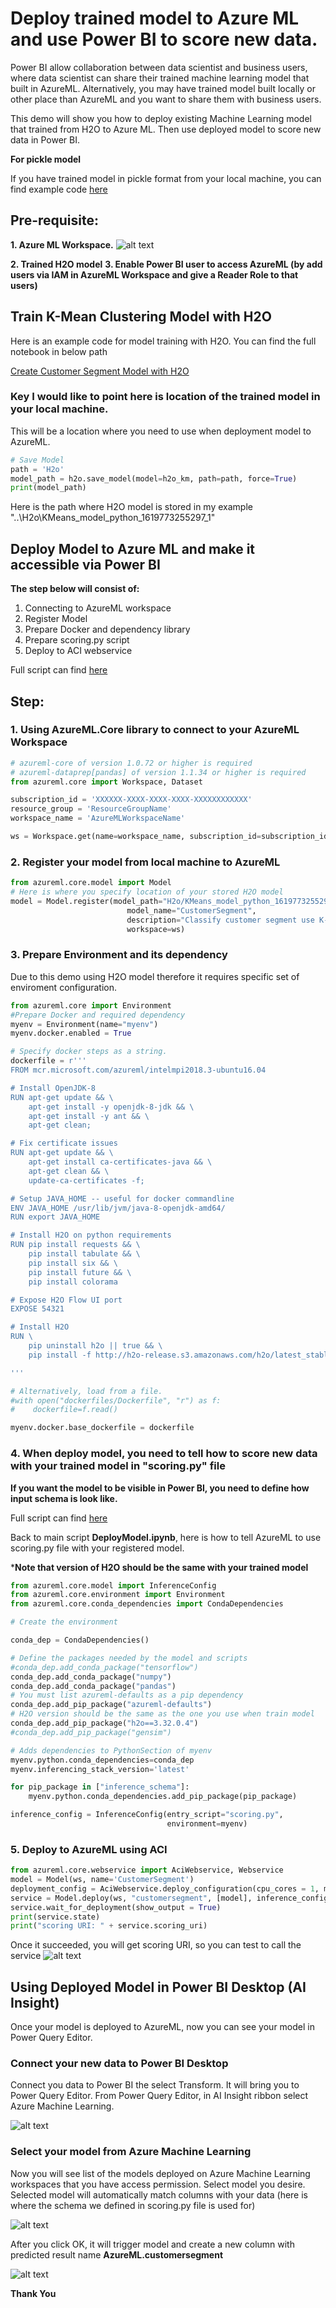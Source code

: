 # Deploy trained model to Azure ML and use Power BI to score new data.
Power BI allow collaboration between data scientist and business users, where data scientist can share their trained machine learning model that built in AzureML. Alternatively, you may have trained model built locally or other place than AzureML and you want to share them with business users. 

This demo will show you how to deploy existing Machine Learning model that trained from H2O to Azure ML. Then use deployed model to score new data in Power BI.

**For pickle model**

If you have trained model in pickle format from your local machine, you can find example code [here](https://github.com/WipadaChan/pbi_demo_repo/blob/master/03_DeployH2O_PBI/pickleModel/DeployModelToAzureML-PBI.ipynb)


## Pre-requisite:
**1. Azure ML Workspace.**
![alt text](https://docs.microsoft.com/en-us/azure/machine-learning/media/how-to-manage-workspace/create-workspace.gif  "Create azure ml") 

**2. Trained H2O model**
**3. Enable Power BI user to access AzureML (by add users via IAM in AzureML Workspace and give a Reader Role to that users)**
 

## Train K-Mean Clustering Model with H2O
Here is an example code for model training with H2O. You can find the full notebook in below path 

[Create Customer Segment Model with H2O](https://github.com/WipadaChan/pbi_demo_repo/blob/master/03_DeployH2O_PBI/Customer%20Segment.ipynb)


### Key I would like to point here is location of the trained model in your local machine.
This will be a location where you need to use when deployment model to AzureML. 

```python
# Save Model
path = 'H2o'
model_path = h2o.save_model(model=h2o_km, path=path, force=True)
print(model_path)
```
Here is the path where H2O model is stored in my example
"..\H2o\KMeans_model_python_1619773255297_1"


## Deploy Model to Azure ML and make it accessible via Power BI
**The step below will consist of:**
1. Connecting to AzureML workspace
2. Register Model
3. Prepare Docker and dependency library
4. Prepare scoring.py script
5. Deploy to ACI webservice

Full script can find [here](https://github.com/WipadaChan/pbi_demo_repo/blob/master/03_DeployH2O_PBI/DeployModel.ipynb)

## Step:
### 1. Using AzureML.Core library to connect to your AzureML Workspace
```python
# azureml-core of version 1.0.72 or higher is required
# azureml-dataprep[pandas] of version 1.1.34 or higher is required
from azureml.core import Workspace, Dataset

subscription_id = 'XXXXXX-XXXX-XXXX-XXXX-XXXXXXXXXXXX'
resource_group = 'ResourceGroupName'
workspace_name = 'AzureMLWorkspaceName'

ws = Workspace.get(name=workspace_name, subscription_id=subscription_id, resource_group=resource_group )
```

### 2. Register your model from local machine to AzureML
```python
from azureml.core.model import Model
# Here is where you specify location of your stored H2O model
model = Model.register(model_path="H2o/KMeans_model_python_1619773255297_1",
                          model_name="CustomerSegment",
                          description="Classify customer segment use K-Means Clustering",
                          workspace=ws)
```

### 3. Prepare Environment and its dependency 
Due to this demo using H2O model therefore it requires specific set of enviroment configuration. 
```python
from azureml.core import Environment
#Prepare Docker and required dependency 
myenv = Environment(name="myenv")
myenv.docker.enabled = True

# Specify docker steps as a string.
dockerfile = r'''
FROM mcr.microsoft.com/azureml/intelmpi2018.3-ubuntu16.04

# Install OpenJDK-8
RUN apt-get update && \
    apt-get install -y openjdk-8-jdk && \
    apt-get install -y ant && \
    apt-get clean;

# Fix certificate issues
RUN apt-get update && \
    apt-get install ca-certificates-java && \
    apt-get clean && \
    update-ca-certificates -f;

# Setup JAVA_HOME -- useful for docker commandline
ENV JAVA_HOME /usr/lib/jvm/java-8-openjdk-amd64/
RUN export JAVA_HOME

# Install H2O on python requirements
RUN pip install requests && \
    pip install tabulate && \
    pip install six && \
    pip install future && \
    pip install colorama

# Expose H2O Flow UI port
EXPOSE 54321

# Install H2O
RUN \
    pip uninstall h2o || true && \
    pip install -f http://h2o-release.s3.amazonaws.com/h2o/latest_stable_Py.html --trusted-host h2o-release.s3.amazonaws.com h2o

'''

# Alternatively, load from a file.
#with open("dockerfiles/Dockerfile", "r") as f:
#    dockerfile=f.read()

myenv.docker.base_dockerfile = dockerfile

```

### 4. When deploy model, you need to tell how to score new data with your trained model in "scoring.py" file
**If you want the model to be visible in Power BI, you need to define how input schema is look like.**

Full script can find [here](https://github.com/WipadaChan/pbi_demo_repo/blob/master/03_DeployH2O_PBI/scoring.py)

Back to main script **DeployModel.ipynb**, here is how to tell AzureML to use scoring.py file with your registered model. 

***Note that version of H2O should be the same with your trained model**

```python
from azureml.core.model import InferenceConfig
from azureml.core.environment import Environment
from azureml.core.conda_dependencies import CondaDependencies

# Create the environment

conda_dep = CondaDependencies()

# Define the packages needed by the model and scripts
#conda_dep.add_conda_package("tensorflow")
conda_dep.add_conda_package("numpy")
conda_dep.add_conda_package("pandas")
# You must list azureml-defaults as a pip dependency
conda_dep.add_pip_package("azureml-defaults")
# H2O version should be the same as the one you use when train model 
conda_dep.add_pip_package("h2o==3.32.0.4")
#conda_dep.add_pip_package("gensim")

# Adds dependencies to PythonSection of myenv
myenv.python.conda_dependencies=conda_dep
myenv.inferencing_stack_version='latest'

for pip_package in ["inference_schema"]:
    myenv.python.conda_dependencies.add_pip_package(pip_package)

inference_config = InferenceConfig(entry_script="scoring.py",   
                                   environment=myenv)
```

### 5. Deploy to AzureML using ACI 
```python
from azureml.core.webservice import AciWebservice, Webservice
model = Model(ws, name='CustomerSegment')
deployment_config = AciWebservice.deploy_configuration(cpu_cores = 1, memory_gb = 1)
service = Model.deploy(ws, "customersegment", [model], inference_config, deployment_config)
service.wait_for_deployment(show_output = True)
print(service.state)
print("scoring URI: " + service.scoring_uri)
``` 
Once it succeeded, you will get scoring URI, so you can test to call the service 
![alt text](https://github.com/WipadaChan/pbi_demo_repo/blob/master/03_DeployH2O_PBI/image/URI.png "WebService URI") 


## Using Deployed Model in Power BI Desktop (AI Insight)
Once your model is deployed to AzureML, now you can see your model in Power Query Editor.

### Connect your new data to Power BI Desktop
Connect you data to Power BI the select Transform. It will bring you to Power Query Editor. 
From Power Query Editor, in AI Insight ribbon select Azure Machine Learning.

![alt text](https://github.com/WipadaChan/pbi_demo_repo/blob/master/03_DeployH2O_PBI/image/pbi1.png "Connect data") 

### Select your model from Azure Machine Learning 
Now you will see list of the models deployed on Azure Machine Learning workspaces that you have access permission. 
Select model you desire.
Selected model will automatically match columns with your data (here is where the schema we defined in scoring.py file is used for) 

![alt text](https://github.com/WipadaChan/pbi_demo_repo/blob/master/03_DeployH2O_PBI/image/AzureMLinPBI.png "Connect data") 

After you click OK, it will trigger model and create a new column with predicted result name **AzureML.customersegment**

![alt text](https://github.com/WipadaChan/pbi_demo_repo/blob/master/03_DeployH2O_PBI/image/scoredColumn.png "Connect data") 

**Thank You** 